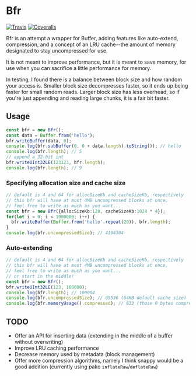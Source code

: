 # Bfr
[![Travis](https://api.travis-ci.com/freeeve/bfr.svg?branch=master)](https://travis-ci.com/freeeve/bfr)
[![Coveralls](https://img.shields.io/coveralls/freeeve/bfr.svg)](https://coveralls.io/github/freeeve/bfr)

Bfr is an attempt a wrapper for Buffer, adding features like
auto-extend, compression, and a concept of an LRU cache--the
amount of memory designated to stay uncompressed for use.

It is not meant to improve performance, but it is meant to save memory, 
for use when you can sacrifice a little performance for memory.

In testing, I found there is a balance between block size and 
how random your access is. Smaller block size decompresses faster,
so it ends up being faster for small random reads. Larger block size
has less overhead, so if you're just appending and reading large chunks,
it is a fair bit faster.

## Usage

```typescript
const bfr = new Bfr();
const data = Buffer.from('hello');
bfr.writeBuffer(data, 0);
console.log(bfr.subBuffer(0, 0 + data.length).toString()); // hello
console.log(bfr.length); // 5
// append a 32-bit int
bfr.writeUInt32LE(123123, bfr.length);
console.log(bfr.length); // 9
```

### Specifying allocation size and cache size
```typescript
// default is 4 and 64 for allocSizeKb and cacheSizeKb, respectively
// this bfr will have at most 4MB uncompressed blocks at once,
// feel free to write as much as you want...
const bfr = new Bfr({allocSizeKb:128, cacheSizeKb:1024 * 4});
for(let i = 0; i < 1000000; i++) {
  bfr.writeBuffer(Buffer.from('hello'.repeat(20)), bfr.length);
}
console.log(bfr.uncompressedSize); // 4194304
```

### Auto-extending
```typescript
// default is 4 and 64 for allocSizeKb and cacheSizeKb, respectively
// this bfr will have at most 4MB uncompressed blocks at once,
// feel free to write as much as you want...
// or start in the middle!
const bfr = new Bfr();
bfr.writeUInt32LE(123, 100000);
console.log(bfr.length); // 100004
console.log(bfr.uncompressedSize); // 65536 (64KB default cache size)
console.log(bfr.memoryUsage().compressed); // 633 (those 0 bytes compress well!)
```

## TODO 
* Offer an API for inserting data (extending in the middle of a buffer without overwriting)
* Improve LRU caching performance
* Decrease memory used by metadata (block management)
* Offer more compression algorithms, namely I think snappy would be a good addition (currently using pako `inflateRaw`/`deflateRaw`)
